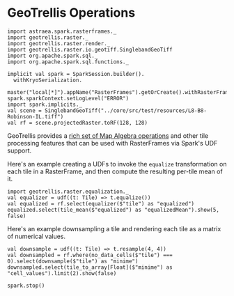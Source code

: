 # GeoTrellis Operations

```tut:invisible
import astraea.spark.rasterframes._
import geotrellis.raster._
import geotrellis.raster.render._
import geotrellis.raster.io.geotiff.SinglebandGeoTiff
import org.apache.spark.sql._
import org.apache.spark.sql.functions._

implicit val spark = SparkSession.builder().
  withKryoSerialization.
  master("local[*]").appName("RasterFrames").getOrCreate().withRasterFrames
spark.sparkContext.setLogLevel("ERROR")
import spark.implicits._
val scene = SinglebandGeoTiff("../core/src/test/resources/L8-B8-Robinson-IL.tiff")
val rf = scene.projectedRaster.toRF(128, 128)
```


GeoTrellis provides a [rich set of Map Algebra operations](https://docs.geotrellis.io/en/latest/guide/core-concepts.html#map-algebra) and other tile processing features that can be used with RasterFrames via Spark's UDF support.

Here's an example creating a UDFs to invoke the `equalize` transformation on each tile in a RasterFrame, and then compute the resulting per-tile mean of it.

```tut
import geotrellis.raster.equalization._
val equalizer = udf((t: Tile) => t.equalize())
val equalized = rf.select(equalizer($"tile") as "equalized")
equalized.select(tile_mean($"equalized") as "equalizedMean").show(5, false)
```

Here's an example downsampling a tile and rendering each tile as a matrix of numerical values.

```tut  
val downsample = udf((t: Tile) => t.resample(4, 4))
val downsampled = rf.where(no_data_cells($"tile") === 0).select(downsample($"tile") as "minime")
downsampled.select(tile_to_array[Float]($"minime") as "cell_values").limit(2).show(false)
```


```tut:invisible
spark.stop()
```

